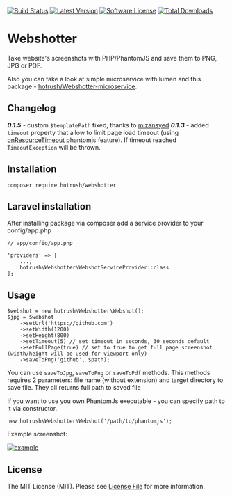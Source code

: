 [![Build Status](https://img.shields.io/travis/hotrush/Webshotter/master.svg?style=flat-square)](https://travis-ci.org/hotrush/Webshotter)
[![Latest Version](https://img.shields.io/packagist/v/hotrush/Webshotter.svg?style=flat-square)](https://github.com/hotrush/webshotter/releases)
[![Software License](https://img.shields.io/badge/license-MIT-brightgreen.svg?style=flat-square)](LICENSE.md)
[![Total Downloads](https://img.shields.io/packagist/dt/hotrush/webshotter.svg?style=flat-square)](https://packagist.org/packages/hotrush/webshotter)

# Webshotter

Take website's screenshots with PHP/PhantomJS and save them to PNG, JPG or PDF.

Also you can take a look at simple microservice with lumen and this package - [hotrush/Webshotter-microservice](https://github.com/hotrush/Webshotter-microservice).

## Changelog
***0.1.5*** - custom ```$templatePath``` fixed, thanks to [mizansyed](https://github.com/mizansyed)
***0.1.3*** - added ```timeout``` property that allow to limit page load timeout (using [onResourceTimeout](http://phantomjs.org/api/webpage/handler/on-resource-timeout.html) phantomjs feature). If timeout reached ```TimeoutException``` will be thrown.

## Installation

```
composer require hotrush/webshotter
```

## Laravel installation

After installing package via composer add a service provider to your config/app.php
```
// app/config/app.php

'providers' => [
    ...,
    hotrush\Webshotter\WebshotServiceProvider::class
];
```

## Usage

```
$webshot = new hotrush\Webshotter\Webshot();
$jpg = $webshot
    ->setUrl('https://github.com')
    ->setWidth(1200)
    ->setHeight(800)
    ->setTimeout(5) // set timeout in seconds, 30 seconds default
    ->setFullPage(true) // set to true to get full page screenshot (width/height will be used for viewport only)
    ->saveToPng('github', $path);
```

You can use ```saveToJpg```, ```saveToPng``` or ```saveToPdf``` methods. This methods requires 2 parameters: file name (without extension) and target directory to save file. They all returns full path to saved file

If you want to use you own PhantomJs executable - you can specify path to it via constructor.

```
new hotrush\Webshotter\Webshot('/path/to/phantomjs');
```

Example screenshot:

[![example](github.png)](github.png)

## License

The MIT License (MIT). Please see [License File](LICENSE.md) for more information.
